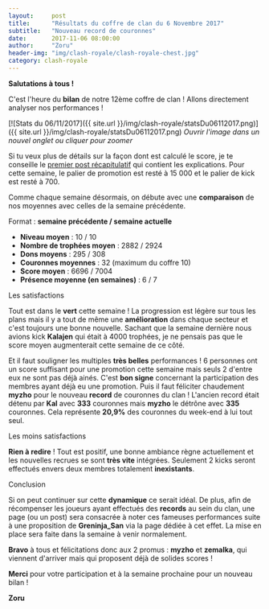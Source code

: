 ```yaml
---
layout:     post
title:      "Résultats du coffre de clan du 6 Novembre 2017"
subtitle:   "Nouveau record de couronnes"
date:       2017-11-06 08:00:00
author:     "Zoru"
header-img: "img/clash-royale/clash-royale-chest.jpg"
category: clash-royale
---
```


<p><b>Salutations à tous !</b></p>

<p>C'est l'heure du <b>bilan</b> de notre 12ème coffre de clan ! Allons directement analyser nos performances !</p>

[![Stats du 06/11/2017]({{ site.url }}/img/clash-royale/statsDu06112017.png)]({{ site.url }}/img/clash-royale/statsDu06112017.png)
<i>Ouvrir l'image dans un nouvel onglet ou cliquer pour zoomer</i>

<p>Si tu veux plus de détails sur la façon dont est calculé le score, je te conseille le <a href="{{ "/clash-royale/2017/08/07/chestresults/" | prepend: site.baseurl }}" target="_blank">premier post récapitulatif</a> qui contient les explications. Pour cette semaine, le palier de promotion est resté à 15 000 et le palier de kick est resté à 700.</p>

<p>Comme chaque semaine désormais, on débute avec une <b>comparaison</b> de nos moyennes avec celles de la semaine précédente.</p>

<p>Format : <b>semaine précédente / semaine actuelle</b></p>
<ul>
	<li><b>Niveau moyen</b> : 10 / 10</li>
	<li><b>Nombre de trophées moyen</b> : 2882 / 2924</li>
	<li><b>Dons moyens</b> : 295 / 308</li>
	<li><b>Couronnes moyennes</b> : 32 (maximum du coffre 10)</li>
	<li><b>Score moyen</b> : 6696 / 7004</li>
	<li><b>Présence moyenne (en semaines)</b> : 6 / 7</li> 
</ul>

<p><span class="post-title">Les satisfactions</span></p>

<p>Tout est dans le <b>vert</b> cette semaine ! La progression est légère sur tous les plans mais il y a tout de même une <b>amélioration</b> dans chaque secteur et c'est toujours une bonne nouvelle. Sachant que la semaine dernière nous avions kick <b>Kalajen</b> qui était à 4000 trophées, je ne pensais pas que le score moyen augmenterait cette semaine de ce côté.</p>

<p>Et il faut souligner les multiples <b>très belles</b> performances ! 6 personnes ont un score suffisant pour une promotion cette semaine mais seuls 2 d'entre eux ne sont pas déjà ainés. C'est <b>bon signe</b> concernant la participation des membres ayant déjà eu une promotion. Puis il faut féliciter chaudement <b>myzho</b> pour le nouveau <b>record</b> de couronnes du clan ! L'ancien record était détenu par <b>Kal</b> avec <b>333</b> couronnes mais <b>myzho</b> le détrône avec <b>335</b> couronnes. Cela représente <b>20,9%</b> des couronnes du week-end à lui tout seul.</p>

<p><span class="post-title">Les moins satisfactions</span></p>

<p><b>Rien à redire</b> ! Tout est positif, une bonne ambiance règne actuellement et les nouvelles recrues se sont <b>très vite</b> intégrées. Seulement 2 kicks seront effectués envers deux membres totalement <b>inexistants</b>.</p>

<p><span class="post-title">Conclusion</span></p>

<p>Si on peut continuer sur cette <b>dynamique</b> ce serait idéal. De plus, afin de récompenser les joueurs ayant effectués des <b>records</b> au sein du clan, une page (ou un post) sera consacrée à noter ces fameuses performances suite à une proposition de <b>Greninja_San</b> via la page dédiée à cet effet. La mise en place sera faite dans la semaine à venir normalement.</p>

<p><b>Bravo</b> à tous et félicitations donc aux 2 promus : <b>myzho</b> et <b>zemalka</b>, qui viennent d'arriver mais qui proposent déjà de solides scores !</p>

<p><b>Merci</b> pour votre participation et à la semaine prochaine pour un nouveau bilan !</p>

<p><b>Zoru</b></p>